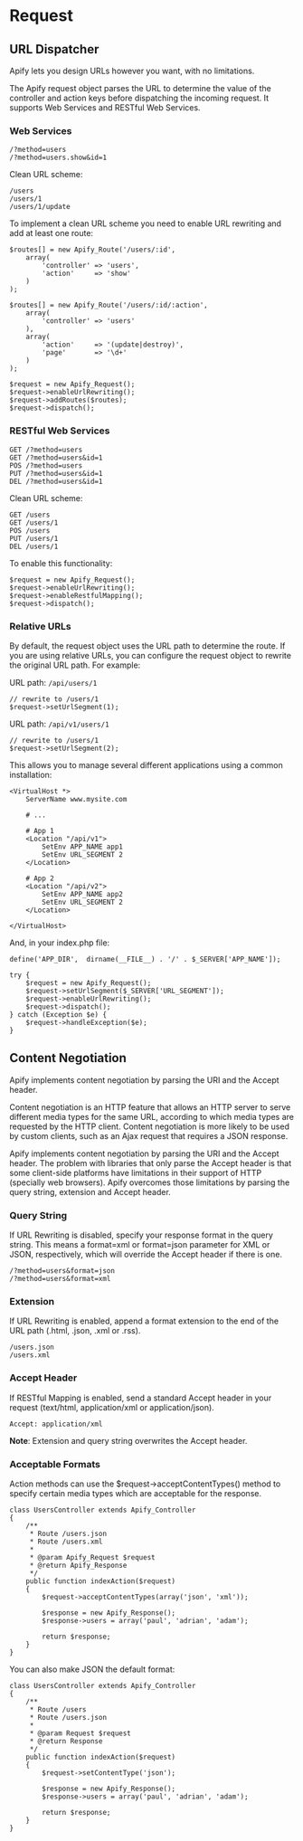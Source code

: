# Request

## URL Dispatcher

Apify lets you design URLs however you want, with no limitations.

The Apify request object parses the URL to determine the value of the controller and action keys before dispatching the incoming request. It supports Web Services and RESTful Web Services.

### Web Services

    /?method=users
    /?method=users.show&id=1

Clean URL scheme:

    /users
    /users/1
    /users/1/update

To implement a clean URL scheme you need to enable URL rewriting and add at least one route:

    $routes[] = new Apify_Route('/users/:id', 
        array(
            'controller' => 'users',
            'action'     => 'show'
        )
    );

    $routes[] = new Apify_Route('/users/:id/:action', 
        array(
            'controller' => 'users'
        ),
        array(
            'action'     => '(update|destroy)',
            'page'       => '\d+'
        )
    );

    $request = new Apify_Request();
    $request->enableUrlRewriting();
    $request->addRoutes($routes);
    $request->dispatch();

### RESTful Web Services

    GET /?method=users
    GET /?method=users&id=1
    POS /?method=users
    PUT /?method=users&id=1
    DEL /?method=users&id=1

Clean URL scheme:

    GET /users
    GET /users/1
    POS /users
    PUT /users/1
    DEL /users/1

To enable this functionality:

    $request = new Apify_Request();
    $request->enableUrlRewriting();
    $request->enableRestfulMapping();
    $request->dispatch();

### Relative URLs
By default, the request object uses the URL path to determine the route. If you are using relative URLs, you can configure the request object to rewrite the original URL path. For example:

URL path: `/api/users/1`

    // rewrite to /users/1
    $request->setUrlSegment(1);

URL path: `/api/v1/users/1`

    // rewrite to /users/1
    $request->setUrlSegment(2);

This allows you to manage several different applications using a common installation:

    <VirtualHost *>
        ServerName www.mysite.com

        # ...
        
        # App 1
        <Location "/api/v1">
            SetEnv APP_NAME app1
            SetEnv URL_SEGMENT 2
        </Location>

        # App 2
        <Location "/api/v2">
            SetEnv APP_NAME app2
            SetEnv URL_SEGMENT 2
        </Location>
        
    </VirtualHost>

And, in your index.php file:

    define('APP_DIR',  dirname(__FILE__) . '/' . $_SERVER['APP_NAME']);
        
    try {
        $request = new Apify_Request();
        $request->setUrlSegment($_SERVER['URL_SEGMENT']);
        $request->enableUrlRewriting();
        $request->dispatch();
    } catch (Exception $e) {
        $request->handleException($e);
    }


## Content Negotiation

Apify implements content negotiation by parsing the URI and the Accept header.

Content negotiation is an HTTP feature that allows an HTTP server to serve different media types for the same URL, according to which media types are requested by the HTTP client. Content negotiation is more likely to be used by custom clients, such as an Ajax request that requires a JSON response.

Apify implements content negotiation by parsing the URI and the Accept header. The problem with libraries that only parse the Accept header is that some client-side platforms have limitations in their support of HTTP (specially web browsers). Apify overcomes those limitations by parsing the query string, extension and Accept header.

### Query String
If URL Rewriting is disabled, specify your response format in the query string. This means a format=xml or format=json parameter for XML or JSON, respectively, which will override the Accept header if there is one.

    /?method=users&format=json
    /?method=users&format=xml

### Extension
If URL Rewriting is enabled, append a format extension to the end of the URL path (.html, .json, .xml or .rss).

    /users.json
    /users.xml

### Accept Header
If RESTful Mapping is enabled, send a standard Accept header in your request (text/html, application/xml or application/json).

    Accept: application/xml

**Note**: Extension and query string overwrites the Accept header.

### Acceptable Formats
Action methods can use the $request->acceptContentTypes() method to specify certain media types which are acceptable for the response.

    class UsersController extends Apify_Controller
    {
        /** 
         * Route /users.json
         * Route /users.xml
         *
         * @param Apify_Request $request
         * @return Apify_Response
         */
        public function indexAction($request)
        {
            $request->acceptContentTypes(array('json', 'xml'));

            $response = new Apify_Response();
            $response->users = array('paul', 'adrian', 'adam');

            return $response;
        }
    }

You can also make JSON the default format:

    class UsersController extends Apify_Controller
    {
        /** 
         * Route /users
         * Route /users.json
         *
         * @param Request $request
         * @return Response
         */
        public function indexAction($request)
        {
            $request->setContentType('json');

            $response = new Apify_Response();
            $response->users = array('paul', 'adrian', 'adam');

            return $response;
        }
    }
